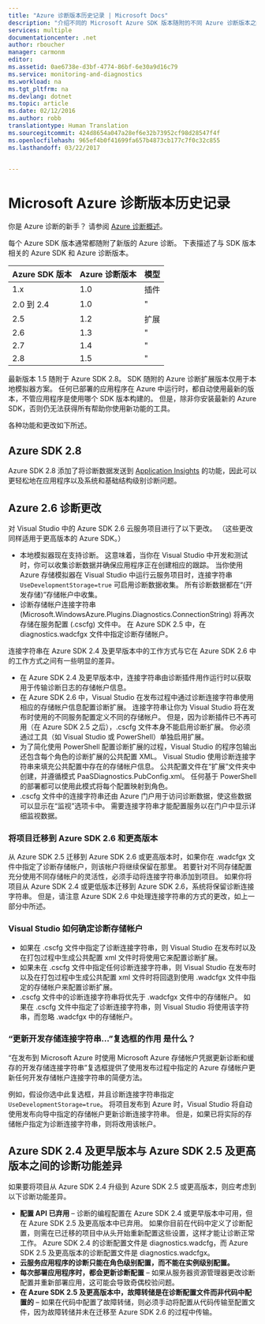 ```yaml
---
title: "Azure 诊断版本历史记录 | Microsoft Docs"
description: "介绍不同的 Microsoft Azure SDK 版本随附的不同 Azure 诊断版本之间的差异。"
services: multiple
documentationcenter: .net
author: rboucher
manager: carmonm
editor: 
ms.assetid: 0ae6738e-d3bf-4774-86bf-6e30a9d16c79
ms.service: monitoring-and-diagnostics
ms.workload: na
ms.tgt_pltfrm: na
ms.devlang: dotnet
ms.topic: article
ms.date: 02/12/2016
ms.author: robb
translationtype: Human Translation
ms.sourcegitcommit: 424d8654a047a28ef6e32b73952cf98d28547f4f
ms.openlocfilehash: 965ef4b0f41699fa657b4873cb177c7f0c32c855
ms.lasthandoff: 03/22/2017


---
```

# <a name="microsoft-azure-diagnostics-version-history"></a>Microsoft Azure 诊断版本历史记录
你是 Azure 诊断的新手？ 请参阅 [Azure 诊断概述](azure-diagnostics.md)。

每个 Azure SDK 版本通常都随附了新版的 Azure 诊断。 下表描述了与 SDK 版本相关的 Azure SDK 和 Azure 诊断版本。

| Azure SDK 版本 | Azure 诊断版本 | 模型 |
| --- | --- | --- |
| 1.x |1.0 |插件 |
| 2.0 到 2.4 |1.0 |" |
| 2.5 |1.2 |扩展 |
| 2.6 |1.3 |" |
| 2.7 |1.4 |" |
| 2.8 |1.5 |" |

最新版本 1.5 随附于 Azure SDK 2.8。 SDK 随附的 Azure 诊断扩展版本仅用于本地模拟器方案。 任何已部署的应用程序在 Azure 中运行时，都自动使用最新的版本，不管应用程序是使用哪个 SDK 版本构建的。 但是，除非你安装最新的 Azure SDK，否则仍无法获得所有帮助你使用新功能的工具。

各种功能和更改如下所述。

## <a name="azure-sdk-28"></a>Azure SDK 2.8
Azure SDK 2.8 添加了将诊断数据发送到 [Application Insights](../application-insights/app-insights-cloudservices.md) 的功能，因此可以更轻松地在应用程序以及系统和基础结构级别诊断问题。

## <a name="azure-26-diagnostics-changes"></a>Azure 2.6 诊断更改
对 Visual Studio 中的 Azure SDK 2.6 云服务项目进行了以下更改。 （这些更改同样适用于更高版本的 Azure SDK。）

* 本地模拟器现在支持诊断。 这意味着，当你在 Visual Studio 中开发和测试时，你可以收集诊断数据并确保应用程序正在创建相应的跟踪。 当你使用 Azure 存储模拟器在 Visual Studio 中运行云服务项目时，连接字符串 `UseDevelopmentStorage=true` 可启用诊断数据收集。 所有诊断数据都在“(开发存储)”存储帐户中收集。
* 诊断存储帐户连接字符串 (Microsoft.WindowsAzure.Plugins.Diagnostics.ConnectionString) 将再次存储在服务配置 (.cscfg) 文件中。 在 Azure SDK 2.5 中，在 diagnostics.wadcfgx 文件中指定诊断存储帐户。

连接字符串在 Azure SDK 2.4 及更早版本中的工作方式与它在 Azure SDK 2.6 中的工作方式之间有一些明显的差异。

* 在 Azure SDK 2.4 及更早版本中，连接字符串由诊断插件用作运行时以获取用于传输诊断日志的存储帐户信息。
* 在 Azure SDK 2.6 中，Visual Studio 在发布过程中通过诊断连接字符串使用相应的存储帐户信息配置诊断扩展。 连接字符串让你为 Visual Studio 将在发布时使用的不同服务配置定义不同的存储帐户。 但是，因为诊断插件已不再可用（在 Azure SDK 2.5 之后），.cscfg 文件本身不能启用诊断扩展。 你必须通过工具（如 Visual Studio 或 PowerShell）单独启用扩展。
* 为了简化使用 PowerShell 配置诊断扩展的过程，Visual Studio 的程序包输出还包含每个角色的诊断扩展的公共配置 XML。 Visual Studio 使用诊断连接字符串来填充公共配置中存在的存储帐户信息。 公共配置文件在“扩展”文件夹中创建，并遵循模式 PaaSDiagnostics<RoleName>.PubConfig.xml。 任何基于 PowerShell 的部署都可以使用此模式将每个配置映射到角色。
* .cscfg 文件中的连接字符串还由 Azure 门户用于访问诊断数据，使这些数据可以显示在“监视”选项卡中。 需要连接字符串才能配置服务以在门户中显示详细监视数据。

### <a name="migrating-projects-to-azure-sdk-26-and-later"></a>将项目迁移到 Azure SDK 2.6 和更高版本
从 Azure SDK 2.5 迁移到 Azure SDK 2.6 或更高版本时，如果你在 .wadcfgx 文件中指定了诊断存储帐户，则该帐户将继续保留在那里。 若要针对不同存储配置充分使用不同存储帐户的灵活性，必须手动将连接字符串添加到项目。 如果你将项目从 Azure SDK 2.4 或更低版本迁移到 Azure SDK 2.6，系统将保留诊断连接字符串。 但是，请注意 Azure SDK 2.6 中处理连接字符串的方式的更改，如上一部分中所述。

### <a name="how-visual-studio-determines-the-diagnostics-storage-account"></a>Visual Studio 如何确定诊断存储帐户
* 如果在 .cscfg 文件中指定了诊断连接字符串，则 Visual Studio 在发布时以及在打包过程中生成公共配置 xml 文件时将使用它来配置诊断扩展。
* 如果未在 .cscfg 文件中指定任何诊断连接字符串，则 Visual Studio 在发布时以及在打包过程中生成公共配置 xml 文件时将回退到使用 .wadcfgx 文件中指定的存储帐户来配置诊断扩展。
* .cscfg 文件中的诊断连接字符串将优先于 .wadcfgx 文件中的存储帐户。 如果在 .cscfg 文件中指定了诊断连接字符串，则 Visual Studio 将使用该字符串，而忽略 .wadcfgx 中的存储帐户。

### <a name="what-does-the-update-development-storage-connection-strings-checkbox-do"></a>“更新开发存储连接字符串...”复选框的作用 是什么？
“在发布到 Microsoft Azure 时使用 Microsoft Azure 存储帐户凭据更新诊断和缓存的开发存储连接字符串”复选框提供了使用发布过程中指定的 Azure 存储帐户更新任何开发存储帐户连接字符串的简便方法。

例如，假设你选中此复选框，并且诊断连接字符串指定 `UseDevelopmentStorage=true`。 将项目发布到 Azure 时，Visual Studio 将自动使用发布向导中指定的存储帐户更新诊断连接字符串。 但是，如果已将实际的存储帐户指定为诊断连接字符串，则将改用该帐户。

## <a name="diagnostics-functionality-differences-between-azure-sdk-24-and-earlier-and-azure-sdk-25-and-later"></a>Azure SDK 2.4 及更早版本与 Azure SDK 2.5 及更高版本之间的诊断功能差异
如果要将项目从 Azure SDK 2.4 升级到 Azure SDK 2.5 或更高版本，则应考虑到以下诊断功能差异。

* **配置 API 已弃用** – 诊断的编程配置在 Azure SDK 2.4 或更早版本中可用，但在 Azure SDK 2.5 及更高版本中已弃用。 如果你目前在代码中定义了诊断配置，则需在已迁移的项目中从头开始重新配置这些设置，这样才能让诊断正常工作。 Azure SDK 2.4 的诊断配置文件是 diagnostics.wadcfg，而 Azure SDK 2.5 及更高版本的诊断配置文件是 diagnostics.wadcfgx。
* **云服务应用程序的诊断只能在角色级别配置，而不能在实例级别配置。**
* **每次部署应用程序时，都会更新诊断配置** – 如果从服务器资源管理器更改诊断配置并重新部署应用，这可能会导致奇偶校验问题。
* **在 Azure SDK 2.5 及更高版本中，故障转储是在诊断配置文件而非代码中配置的** – 如果在代码中配置了故障转储，则必须手动将配置从代码传输至配置文件，因为故障转储并未在迁移至 Azure SDK 2.6 的过程中传输。

